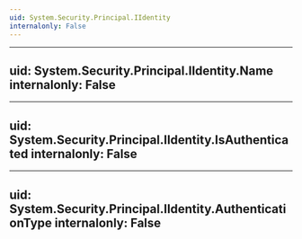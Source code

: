 ```yaml
---
uid: System.Security.Principal.IIdentity
internalonly: False
---
```


---
uid: System.Security.Principal.IIdentity.Name
internalonly: False
---

---
uid: System.Security.Principal.IIdentity.IsAuthenticated
internalonly: False
---

---
uid: System.Security.Principal.IIdentity.AuthenticationType
internalonly: False
---
